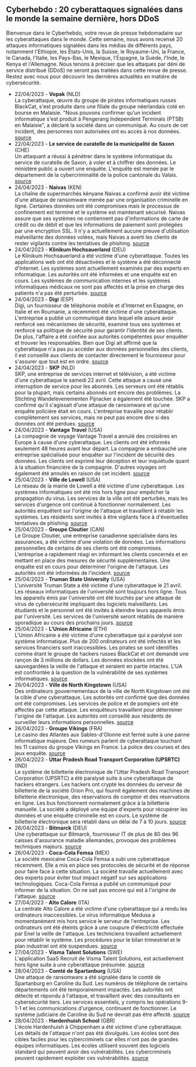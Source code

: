 ## Cyberhebdo : 20 cyberattaques signalées dans le monde la semaine dernière, hors DDoS
Bienvenue dans le Cyberhebdo, votre revue de presse hebdomadaire sur les cyberattaques dans le monde. Cette semaine, nous avons recensé 20 attaques informatiques signalées dans les médias de différents pays, notamment l'Ethiopie, les États-Unis, la Suisse, le Royaume-Uni, la France, le Canada, l'Italie, les Pays-Bas, le Mexique, l'Espagne, la Suède, l'Inde, le Kenya et l'Allemagne. Nous tenons à préciser que les attaques par déni de service distribué (DDoS) ne seront pas traitées dans cette revue de presse. Restez avec nous pour découvrir les dernières actualités en matière de cybersécurité.</p>
- 22/04/2023 - **Vopak** (NLD)<br/>La cyberattaque, œuvre du groupe de pirates informatiques russes BlackCat, s'est produite dans une filiale du groupe néerlandais coté en bourse en Malaisie. "Nous pouvons confirmer qu'un incident informatique s'est produit à Pengerang Independent Terminals (PTSB) en Malaisie", a déclaré la société dans un communiqué. Au cours de cet incident, des personnes non autorisées ont eu accès à nos données. [source](https://www.tijd.be/ondernemen/chemie/tankopslagbedrijf-vopak-getroffen-door-russische-cyberaanval/10462797.html)
- 22/04/2023 - **Le service de curatelle de la municipalité de Saxon** (CHE)<br/>Un attaquant a réussi à pénétrer dans le système informatique du service de curatelle de Saxon, à voler et à chiffrer des données. Le ministère public a ouvert une enquête. L'enquête est menée par le département de la cybercriminalité de la police cantonale du Valais. [source](https://www.polizeiwallis.ch/medienmitteilungen/saxon-cyberattacke-auf-die-vormundschaftsbehoerde/)
- 24/04/2023 - **Naivas** (KEN)<br/>La chaîne de supermarchés kényane Naivas a confirmé avoir été victime d'une attaque de ransomware menée par une organisation criminelle en ligne. Certaines données ont été compromises mais le processus de confinement est terminé et le système est maintenant sécurisé. Naivas assure que ses systèmes ne contiennent pas d'informations de carte de crédit ou de débit et que les informations de paiement sont protégées par une encryption SSL. Il n'y a actuellement aucune preuve d'utilisation malveillante des données volées, mais Naivas a averti les clients de rester vigilants contre les tentatives de phishing. [source](https://www.retail-insight-network.com/news/naivas-ransomware-attack-data/)
- 24/04/2023 - **Klinikum Hochsauerland** (DEU)<br/>Le Klinikum Hochsauerland a été victime d'une cyberattaque. Toutes les applications web ont été désactivées et le système a été déconnecté d'Internet. Les systèmes sont actuellement examinés par des experts en informatique. Les autorités ont été informées et une enquête est en cours. Les systèmes de communication internes et les systèmes informatiques médicaux ne sont pas affectés et la prise en charge des patients n'a pas été perturbée. [source](https://www.sauerlandkurier.de/hochsauerlandkreis/arnsberg/cyberangriff-auf-it-netz-des-klinikums-hochsauerland-ermittelungen-laufen-92233385.html)
- 24/04/2023 - **Digi** (ESP)<br/>Digi, un fournisseur de téléphonie mobile et d'Internet en Espagne, en Italie et en Roumanie, a récemment été victime d'une cyberattaque. L'entreprise a publié un communiqué dans lequel elle assure avoir renforcé ses mécanismes de sécurité, examiné tous ses systèmes et renforcé sa politique de sécurité pour garantir l'identité de ses clients. De plus, l'affaire a été confiée aux autorités compétentes pour enquêter et trouver les responsables. Bien que Digi ait affirmé que la cyberattaque n'a pas pu accéder aux données personnelles des clients, il est conseillé aux clients de contacter directement le fournisseur pour s'assurer que tout est en ordre. [source](https://news.eseuro.com/negocio/1583961.html)
- 24/04/2023 - **SKP** (NLD)<br/>SKP, une entreprise de services internet et télévision, a été victime d'une cyberattaque le samedi 22 avril. Cette attaque a causé une interruption de service pour les abonnés. Les serveurs ont été rétablis pour la plupart, mais certains abonnés ont encore des problèmes. La Stichting Wandelevenementen Pijnacker a également été touchée. SKP a confirmé qu'il s'agissait d'une attaque de ransomware et qu'une enquête policière était en cours. L'entreprise travaille pour rétablir complètement ses services, mais ne peut pas encore dire si des données ont été perdues. [source](https://www.telstar-online.nl/nieuws/actueel/144362/storing-skp-blijkt-cyberaanval)
- 24/04/2023 - **Vantage Travel** (USA)<br/>La compagnie de voyage Vantage Travel a annulé des croisières en Europe à cause d'une cyberattaque. Les clients ont été informés seulement 48 heures avant leur départ. La compagnie a embauché une entreprise spécialisée pour enquêter sur l'incident de sécurité des données. Les clients ont exprimé leur déception et leur inquiétude quant à la situation financière de la compagnie. D'autres voyages ont également été annulés en raison de cet incident. [source](https://www.cbsnews.com/boston/news/vantage-travel-cancels-trips-blames-data-security-incident/)
- 25/04/2023 - **Ville de Lowell** (USA)<br/>Le réseau de la mairie de Lowell a été victime d'une cyberattaque. Les systèmes informatiques ont été mis hors ligne pour empêcher la propagation du virus. Les services de la ville ont été perturbés, mais les services d'urgence ont continué à fonctionner normalement. Les autorités enquêtent sur l'origine de l'attaque et travaillent à rétablir les systèmes. Les résidents sont invités à être vigilants face à d'éventuelles tentatives de phishing. [source](https://www.lowellsun.com/2023/04/25/cyber-attack-on-lowell-city-halls-network/)
- 25/04/2023 - **Groupe Cloutier** (CAN)<br/>Le Groupe Cloutier, une entreprise canadienne spécialisée dans les assurances, a été victime d'une violation de données. Les informations personnelles de certains de ses clients ont été compromises. L'entreprise a rapidement réagi en informant les clients concernés et en mettant en place des mesures de sécurité supplémentaires. Une enquête est en cours pour déterminer l'origine de l'attaque. Les autorités ont été informées de l'incident. [source](https://www.finance-investissement.com/nouvelles/actualites/le-groupe-cloutier-confronte-a-une-violation-de-donnees/)
- 25/04/2023 - **Truman State University** (USA)<br/>L'université Truman State a été victime d'une cyberattaque le 21 avril. Les réseaux informatiques de l'université sont toujours hors ligne. Tous les appareils émis par l'université ont été touchés par une attaque de virus de cybersécurité impliquant des logiciels malveillants. Les étudiants et le personnel ont été invités à éteindre leurs appareils émis par l'université. Les services de l'université seront rétablis de manière sporadique au cours des prochains jours. [source](https://www.kbia.org/missouri-news/2023-04-25/truman-state-university-works-to-restore-services-after-reported-cyberattack)
- 25/04/2023 - **L'Union Africaine** (ETH)<br/>L'Union Africaine a été victime d'une cyberattaque qui a paralysé son système informatique. Plus de 200 ordinateurs ont été infectés et les services financiers sont inaccessibles. Les pirates se sont identifiés comme étant le groupe de hackers russes BlackCat et ont demandé une rançon de 3 millions de dollars. Les données stockées ont été sauvegardées la veille de l'attaque et seraient en partie intactes. L'UA est confrontée à la question de la vulnérabilité de ses systèmes informatiques. [source](https://www.lemonde.fr/afrique/article/2023/04/25/vent-de-panique-a-l-union-africaine-apres-une-nouvelle-cyberattaque_6170976_3212.html)</li>
- 26/04/2023 - **Ville de North Kingstown** (USA)<br/>Des ordinateurs gouvernementaux de la ville de North Kingstown ont été la cible d'une cyberattaque. Les autorités ont confirmé que des données ont été compromises. Les services de police et de pompiers ont été affectés par cette attaque. Les enquêteurs travaillent pour déterminer l'origine de l'attaque. Les autorités ont conseillé aux résidents de surveiller leurs informations personnelles. [source](https://turnto10.com/i-team/ask-alison/cyberattack-north-kingstown-rhode-island-government-computers-financial-software-upgrade-backup-system-financial-personal-data)
- 26/04/2023 - **Groupe Vikings** (FRA)<br/>Le casino des Atlantes aux Sables-d'Olonne est fermé suite à une panne informatique majeure. Des rumeurs parlent de cyberattaque touchant les 11 casinos du groupe Vikings en France. La police des courses et des jeux enquête. [source](https://actu.fr/pays-de-la-loire/les-sables-d-olonne_85194/vendee-les-raisons-de-la-fermeture-de-ce-casino-depuis-dimanche_59219207.html)
- 26/04/2023 - **Uttar Pradesh Road Transport Corporation (UPSRTC)** (IND)<br/>Le système de billetterie électronique de l'Uttar Pradesh Road Transport Corporation (UPSRTC) a été paralysé suite à une cyberattaque de hackers étrangers. Les hackers ont crypté les données du serveur de billetterie de la société Orion Pro, qui fournit également des machines de billetterie électronique, des réservations de comptoir et des réservations en ligne. Les bus fonctionnent normalement grâce à la billetterie manuelle. La société a déployé une équipe d'experts pour récupérer les données et une enquête criminelle est en cours. Le système de billetterie électronique sera rétabli dans un délai de 7 à 10 jours. [source](http://www.uniindia.com/cyber-attack-hits-ticketing-service-of-upsrtc/north/news/2960340.html)
- 26/04/2023 - **Bitmarck** (DEU)<br/>Une cyberattaque sur Bitmarck, fournisseur IT de plus de 80 des 96 caisses d'assurance maladie allemandes, provoque des problèmes techniques majeurs. [source](https://t3n.de/news/bitmarck-krankenkassen-cyberangriff-1548963/)
- 26/04/2023 - **Coca-Cola Femsa** (MEX)<br/>La société mexicaine Coca-Cola Femsa a subi une cyberattaque récemment. Elle a mis en place ses protocoles de sécurité et de réponse pour faire face à cette situation. La société travaille actuellement avec des experts pour éviter tout impact négatif sur ses applications technologiques. Coca-Cola Femsa a publié un communiqué pour informer de la situation. On ne sait pas encore qui est à l'origine de l'attaque. [source](https://www.jornada.com.mx/notas/2023/04/26/economia/coca-cola-femsa-reporta-que-sufrio-ataque-cibernetico/)
- 27/04/2023 - **Alto Calore** (ITA)<br/>La centrale Alto Calore a été victime d'une cyberattaque qui a rendu les ordinateurs inaccessibles. Le virus informatique Medusa a momentanément mis hors service le serveur de l'entreprise. Les ordinateurs ont été éteints grâce à une coupure d'électricité effectuée par Enel la veille de l'attaque. Les techniciens travaillent actuellement pour rétablir le système. Les procédures pour le bilan trimestriel et le plan industriel ont été suspendues. [source](https://www.ilmattino.it/avellino/alto_calore_attacco_hacker_centrale_avellino-7367723.html)
- 27/04/2023 - **Visma Talent Solutions** (SWE)<br/>L'application SaaS Recruit de Visma Talent Solutions, est actuellement hors ligne suite à une cyberattaque présumée. [source](https://www.molndalsposten.se/nyheter/efter-misstankt-cyberattack-visma-recruit-ligger-nere.19b42616-8f4b-494d-923f-47f62b0db48e)
- 28/04/2023 - **Comté de Spartanburg** (USA)<br/>Une attaque de ransomware a été signalée dans le comté de Spartanburg en Caroline du Sud. Les numéros de téléphone de certains départements ont été temporairement impactés. Les autorités ont détecté et répondu à l'attaque, et travaillent avec des consultants en cybersécurité tiers. Les services essentiels, y compris les opérations 9-1-1 et les communications d'urgence, continuent de fonctionner. Le système judiciaire de Caroline du Sud ne devrait pas être affecté. [source](https://www.wyff4.com/article/south-carolina-ransomware-attack-spartanburg-county/43725703)
- 28/04/2023 - **Hardenhuish School** (GBR)<br/>L'école Hardenhuish à Chippenham a été victime d'une cyberattaque. Les détails de l'attaque n'ont pas été divulgués. Les écoles sont des cibles faciles pour les cybercriminels car elles n'ont pas de grandes équipes informatiques. Les écoles utilisent souvent des logiciels standard qui peuvent avoir des vulnérabilités. Les cybercriminels peuvent rapidement exploiter ces vulnérabilités. [source](https://www.bbc.com/news/uk-england-wiltshire-65411450)
